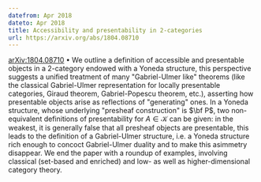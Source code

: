 ```yaml
---
datefrom: Apr 2018
dateto: Apr 2018
title: Accessibility and presentability in 2-categories
url: https://arxiv.org/abs/1804.08710
---
```


[arXiv:1804.08710](https://arxiv.org/abs/1804.08710) • We outline a definition of accessible and presentable objects in a 2-category endowed with a Yoneda structure, this perspective suggests a unified treatment of many "Gabriel-Ulmer like" theorems (like the classical Gabriel-Ulmer representation for locally presentable categories, Giraud theorem, Gabriel-Popescu theorem, etc.), asserting how presentable objects arise as reflections of "generating" ones. In a Yoneda structure, whose underlying "presheaf construction" is $\bf P$, two non-equivalent definitions of presentability for $A\in\mathcal{K}$ can be given: in the weakest, it is generally false that all presheaf objects are presentable, this leads to the definition of a Gabriel-Ulmer structure, i.e. a Yoneda structure rich enough to concoct Gabriel-Ulmer duality and to make this asimmetry disappear. We end the paper with a roundup of examples, involving classical (set-based and enriched) and low- as well as higher-dimensional category theory.
